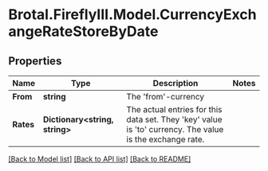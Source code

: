 # Brotal.FireflyIII.Model.CurrencyExchangeRateStoreByDate

## Properties

Name | Type | Description | Notes
------------ | ------------- | ------------- | -------------
**From** | **string** | The &#39;from&#39;-currency | 
**Rates** | **Dictionary&lt;string, string&gt;** | The actual entries for this data set. They &#39;key&#39; value is &#39;to&#39; currency. The value is the exchange rate. | 

[[Back to Model list]](../../README.md#documentation-for-models) [[Back to API list]](../../README.md#documentation-for-api-endpoints) [[Back to README]](../../README.md)

